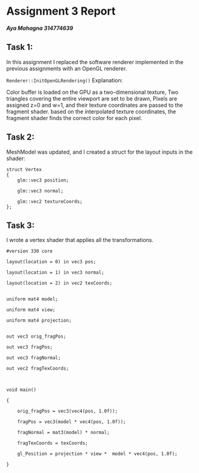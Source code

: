 # Assignment 3 Report
***Aya Mahagna 314774639***

## Task 1:
In this assignment I replaced the software renderer implemented in the previous assignments with an OpenGL renderer.

`Renderer::InitOpenGLRendering()` Explanation:

Color buffer is loaded on the GPU as a two-dimensional texture, Two triangles covering the entire viewport are set to be drawn, Pixels are assigned z=0 and w=1, and their texture coordinates are passed to the fragment shader. based on the interpolated texture coordinates, the fragment shader finds the correct color for each pixel.

## Task 2:
MeshModel was updated, and I created a struct for the layout inputs in the shader:
```
struct Vertex
{
	glm::vec3 position;

	glm::vec3 normal;

	glm::vec2 textureCoords;
};
```
## Task 3:
I wrote a vertex shader that applies all the transformations.  

```
#version 330 core

layout(location = 0) in vec3 pos;

layout(location = 1) in vec3 normal;

layout(location = 2) in vec2 texCoords;


uniform mat4 model;

uniform mat4 view;

uniform mat4 projection;


out vec3 orig_fragPos;

out vec3 fragPos;

out vec3 fragNormal;

out vec2 fragTexCoords;



void main()

{

	orig_fragPos = vec3(vec4(pos, 1.0f));

	fragPos = vec3(model * vec4(pos, 1.0f));

	fragNormal = mat3(model) * normal;

	fragTexCoords = texCoords;

	gl_Position = projection * view *  model * vec4(pos, 1.0f);

}
```
